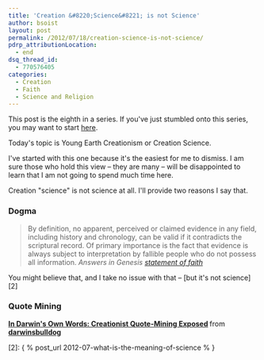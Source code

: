 ```yaml
---
title: 'Creation &#8220;Science&#8221; is not Science'
author: bsoist
layout: post
permalink: /2012/07/18/creation-science-is-not-science/
pdrp_attributionLocation:
  - end
dsq_thread_id:
  - 770576405
categories:
  - Creation
  - Faith
  - Science and Religion
---
```

This post is the eighth in a series. If you've just stumbled onto this series, you may want to start [here][1].

Today's topic is Young Earth Creationism or Creation Science.

I've started with this one because it's the easiest for me to dismiss. I am sure those who hold this view &#8211; they are many &#8211; will be disappointed to learn that I am not going to spend much time here.

Creation "science" is not science at all. I'll provide two reasons I say that.

### Dogma

> By definition, no apparent, perceived or claimed evidence in any field, including history and chronology, can be valid if it contradicts the scriptural record. Of primary importance is the fact that evidence is always subject to interpretation by fallible people who do not possess all information. <cite>Answers in Genesis <a href="http://www.answersingenesis.org/about/faith">statement of faith</a></cite>

You might believe that, and I take no issue with that &#8211; [but it's not science][2]

### Quote Mining

  <strong> <a href="http://www.slideshare.net/darwinsbulldog/in-darwins-own-words-creationist-quotemining-exposed" title="In Darwin&#39;s Own Words: Creationist Quote-Mining Exposed" target="_blank">In Darwin's Own Words: Creationist Quote-Mining Exposed</a> </strong> from <strong><a href="http://www.slideshare.net/darwinsbulldog" target="_blank">darwinsbulldog</a></strong>

[1]: http://whsjr.soistmann.com/oped/category/faith/science-and-religion/creation-evolutoin/
[2]: { % post_url 2012-07-what-is-the-meaning-of-science % }
